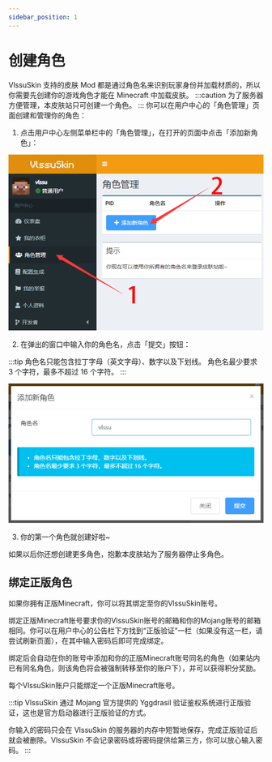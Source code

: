 ```yaml
---
sidebar_position: 1
---
```


# 创建角色

VlssuSkin 支持的皮肤 Mod 都是通过角色名来识别玩家身份并加载材质的，所以你需要先创建你的游戏角色才能在 Minecraft 中加载皮肤。
:::caution
为了服务器方便管理，本皮肤站只可创建一个角色。
:::
你可以在用户中心的「角色管理」页面创建和管理你的角色：

1. 点击用户中心左侧菜单栏中的「角色管理」，在打开的页面中点击「添加新角色」：

![An image](./img/cp1.png)

2. 在弹出的窗口中输入你的角色名，点击「提交」按钮：

:::tip
角色名只能包含拉丁字母（英文字母）、数字以及下划线。
角色名最少要求 3 个字符，最多不超过 16 个字符。
:::

![An image](./img/cp2.png)

3. 你的第一个角色就创建好啦~

如果以后你还想创建更多角色，抱歉本皮肤站为了服务器停止多角色。

## 绑定正版角色

如果你拥有正版Minecraft，你可以将其绑定至你的VlssuSkin账号。

绑定正版Minecraft账号要求你的VlssuSkin账号的邮箱和你的Mojang账号的邮箱相同。你可以在用户中心的公告栏下方找到“正版验证”一栏（如果没有这一栏，请尝试刷新页面），在其中输入密码后即可完成绑定。

绑定后会自动在你的账号中添加和你的正版Minecraft账号同名的角色（如果站内已有同名角色，则该角色将会被强制转移至你的账户下），并可以获得积分奖励。

每个VlssuSkin账户只能绑定一个正版Minecraft账号。

:::tip
VlssuSkin 通过 Mojang 官方提供的 Yggdrasil 验证鉴权系统进行正版验证，这也是官方启动器进行正版验证的方式。

你输入的密码只会在 VlssuSkin 的服务器的内存中短暂地保存，完成正版验证后就会被删除。VlssuSkin 不会记录密码或将密码提供给第三方，你可以放心输入密码。
:::